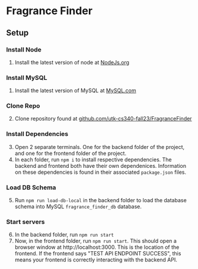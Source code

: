 # Fragrance Finder
## Setup
### Install Node
1. Install the latest version of node at [NodeJs.org](https://nodejs.org)
### Install MySQL
1. Install the latest version of MySQL at [MySQL.com](https://www.mysql.com/downloads/)
### Clone Repo
2. Clone repository found at [github.com/utk-cs340-fall23/FragranceFinder](https://github.com/utk-cs340-fall23/FragranceFinder)
### Install Dependencies
3. Open 2 separate terminals. One for the backend folder of the project, and one for the frontend folder of the project.
4. In each folder, run `npm i` to install respective dependencies. The backend and frontend both have their own dependenices. Information on these dependencies is found in their associated `package.json` files.
### Load DB Schema
5. Run `npm run load-db-local` in the backend folder to load the database schema into MySQL `fragrance_finder_db` database.
### Start servers
6. In the backend folder, run `npm run start`
7. Now, in the frontend folder, run `npm run start`. This should open a browser window at http://localhost:3000. This is the location of the frontend. If the frontend says "TEST API ENDPOINT SUCCESS", this means your frontend is correctly interacting with the backend API.
